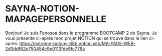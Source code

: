 # SAYNA-NOTION-MAPAGEPERSONNELLE
Bonjour! Je suis Fenosoa dans le programme BOOTCAMP 2 de Sayna. Je vous présente ci-après mon projet NOTION qui se trouve dans le lien ci-après: 
https://extreme-botany-68b.notion.site/MA-PAGE-WEB-2d3ddf62e750454c9e0113fde9fc776a
